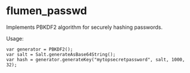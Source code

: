 # flumen_passwd

Implements PBKDF2 algorithm for securely hashing passwords.

Usage:

```
var generator = PBKDF2();
var salt = Salt.generateAsBase64String();
var hash = generator.generateKey("mytopsecretpassword", salt, 1000, 32);
```


